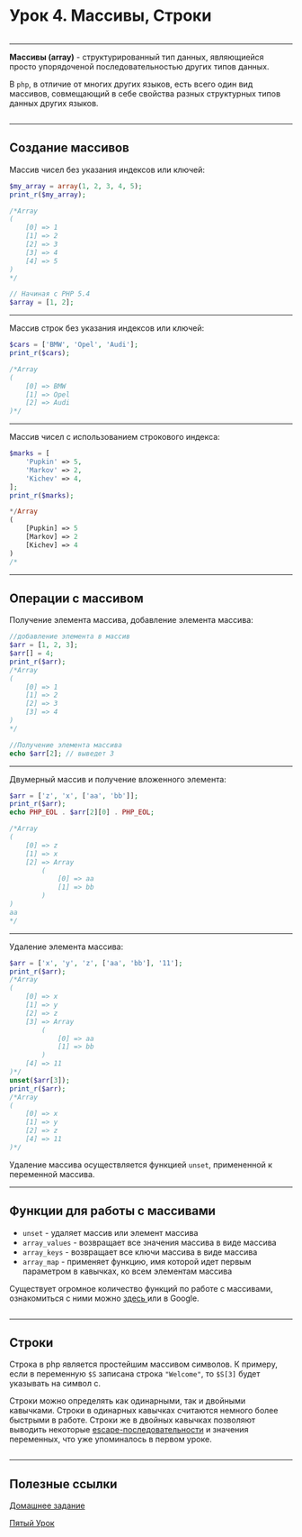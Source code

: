 # Урок 4. Массивы, Строки
```
```

---

**Массивы (array)** - структурированный тип данных, являющиейся просто упорядоченой последовательностью других типов данных.

В `php`, в отличие от многих других языков, есть всего один вид массивов, совмещающий в себе свойства разных структурных типов данных других языков.
```
```

---

## Создание массивов

Массив чисел без указания индексов или ключей:

```php
$my_array = array(1, 2, 3, 4, 5);
print_r($my_array);

/*Array
(
    [0] => 1
    [1] => 2
    [2] => 3
    [3] => 4
    [4] => 5
)
*/

// Начиная с PHP 5.4
$array = [1, 2];
```
---

Массив строк без указания индексов или ключей:

```php
$cars = ['BMW', 'Opel', 'Audi'];
print_r($cars);

/*Array
(
    [0] => BMW
    [1] => Opel
    [2] => Audi
)*/
```
---

Массив чисел с использованием строкового индекса:

```php
$marks = [
	'Pupkin' => 5,
	'Markov' => 2,
	'Kichev' => 4,
];
print_r($marks);

*/Array
(
    [Pupkin] => 5
    [Markov] => 2
    [Kichev] => 4
)
/*

```
---

## Операции с массивом

Получение элемента массива, добавление элемента массива:

```php
//добавление элемента в массив
$arr = [1, 2, 3];
$arr[] = 4;
print_r($arr);
/*Array
(
    [0] => 1
    [1] => 2
    [2] => 3
    [3] => 4
)
*/

//Получение элемента массива
echo $arr[2]; // выведет 3
```
---

Двумерный массив и получение вложенного элемента:

```php
$arr = ['z', 'x', ['aa', 'bb']];
print_r($arr);
echo PHP_EOL . $arr[2][0] . PHP_EOL;

/*Array
(
    [0] => z
    [1] => x
    [2] => Array
        (
            [0] => aa
            [1] => bb
        )
)
aa
*/

```
---

Удаление элемента массива:

```php
$arr = ['x', 'y', 'z', ['aa', 'bb'], '11'];
print_r($arr);
/*Array
(
    [0] => x
    [1] => y
    [2] => z
    [3] => Array
        (
            [0] => aa
            [1] => bb
        )
    [4] => 11
)*/
unset($arr[3]);
print_r($arr);
/*Array
(
    [0] => x
    [1] => y
    [2] => z
    [4] => 11
)*/
```

Удаление массива осуществляется функцией `unset`, примененной к переменной массива.

---


## Функции для работы с массивами

* `unset` - удаляет массив или элемент массива
* `array_values` - возвращает все значения массива в виде массива
* `array_keys` - возвращает все ключи массива в виде массива
* `array_map` - применяет функцию, имя которой идет первым параметром в кавычках, ко всем элементам массива

Существует огромное количество функций по работе с массивами, ознакомиться с ними можно [здесь ](http://php.net/manual/ru/ref.array.php) или в Google.
```
```

---

## Строки

Строка в php является простейшим массивом символов. К примеру, если в переменную `$S` записана строка `"Welcome"`, то `$S[3]` будет указывать на символ c.

Строки можно определять как одинарными, так и двойными кавычками. Строки в одинарных кавычках считаются немного более быстрыми в работе. Строки же в двойных кавычках позволяют выводить некоторые [escape-последовательности](http://php.net/manual/ru/regexp.reference.escape.php) и значения переменных, что уже упоминалось в первом уроке.
```
```

---

## Полезные ссылки

[Домашнее задание](04_homework.md)

[Пятый Урок](05_Loops_and_constants.md)
```
```
